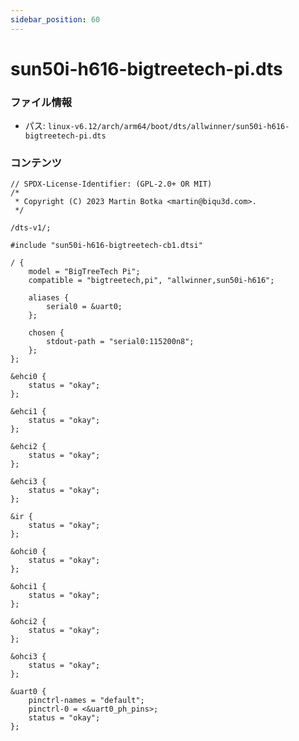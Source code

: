 ```yaml
---
sidebar_position: 60
---
```

# sun50i-h616-bigtreetech-pi.dts

### ファイル情報

- パス: `linux-v6.12/arch/arm64/boot/dts/allwinner/sun50i-h616-bigtreetech-pi.dts`

### コンテンツ

```dts
// SPDX-License-Identifier: (GPL-2.0+ OR MIT)
/*
 * Copyright (C) 2023 Martin Botka <martin@biqu3d.com>.
 */

/dts-v1/;

#include "sun50i-h616-bigtreetech-cb1.dtsi"

/ {
	model = "BigTreeTech Pi";
	compatible = "bigtreetech,pi", "allwinner,sun50i-h616";

	aliases {
		serial0 = &uart0;
	};

	chosen {
		stdout-path = "serial0:115200n8";
	};
};

&ehci0 {
	status = "okay";
};

&ehci1 {
	status = "okay";
};

&ehci2 {
	status = "okay";
};

&ehci3 {
	status = "okay";
};

&ir {
	status = "okay";
};

&ohci0 {
	status = "okay";
};

&ohci1 {
	status = "okay";
};

&ohci2 {
	status = "okay";
};

&ohci3 {
	status = "okay";
};

&uart0 {
	pinctrl-names = "default";
	pinctrl-0 = <&uart0_ph_pins>;
	status = "okay";
};

```
